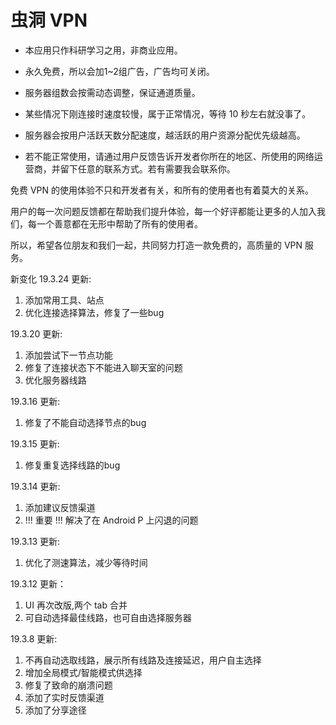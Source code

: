 # 虫洞 VPN

- 本应用只作科研学习之用，非商业应用。

- 永久免费，所以会加1~2组广告，广告均可关闭。

- 服务器组数会按需动态调整，保证通道质量。

- 某些情况下刚连接时速度较慢，属于正常情况，等待 10 秒左右就没事了。

- 服务器会按用户活跃天数分配速度，越活跃的用户资源分配优先级越高。

- 若不能正常使用，请通过用户反馈告诉开发者你所在的地区、所使用的网络运营商，并留下任意的联系方式。若有需要我会联系你。


免费 VPN 的使用体验不只和开发者有关，和所有的使用者也有着莫大的关系。

用户的每一次问题反馈都在帮助我们提升体验，每一个好评都能让更多的人加入我们，每一个善意都在无形中帮助了所有的使用者。

所以，希望各位朋友和我们一起，共同努力打造一款免费的，高质量的 VPN 服务。


新变化
19.3.24 更新:
1. 添加常用工具、站点
2. 优化连接选择算法，修复了一些bug

19.3.20 更新:
1. 添加尝试下一节点功能
2. 修复了连接状态下不能进入聊天室的问题
3. 优化服务器线路

19.3.16 更新:
1. 修复了不能自动选择节点的bug

19.3.15 更新:
1. 修复重复选择线路的bug

19.3.14 更新:
1. 添加建议反馈渠道
2. !!! 重要 !!! 解决了在 Android P 上闪退的问题

19.3.13 更新:
1. 优化了测速算法，减少等待时间

19.3.12 更新：
1. UI 再次改版,两个 tab 合并
2. 可自动选择最佳线路，也可自由选择服务器

19.3.8 更新:
1. 不再自动选取线路，展示所有线路及连接延迟，用户自主选择
2. 增加全局模式/智能模式供选择
3. 修复了致命的崩溃问题
4. 添加了实时反馈渠道
5. 添加了分享途径
